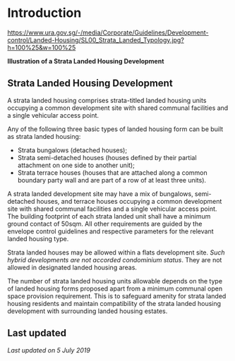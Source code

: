 # Introduction

<https://www.ura.gov.sg/-/media/Corporate/Guidelines/Development-control/Landed-Housing/SL00_Strata_Landed_Typology.jpg?h=100%25&w=100%25>

**Illustration of a Strata Landed Housing Development**

## Strata Landed Housing Development

A strata landed housing comprises strata-titled landed housing units occupying a common development site with shared communal facilities and a single vehicular access point.

Any of the following three basic types of landed housing form can be built as strata landed housing:

- Strata bungalows (detached houses);
- Strata semi-detached houses (houses defined by their partial attachment on one side to another unit);
- Strata terrace houses (houses that are attached along a common boundary party wall and are part of a row of at least three units).

A strata landed development site may have a mix of bungalows, semi-detached houses, and terrace houses occupying a common development site with shared communal facilities and a single vehicular access point. The building footprint of each strata landed unit shall have a minimum ground contact of 50sqm. All other requirements are guided by the envelope control guidelines and respective parameters for the relevant landed housing type.

Strata landed houses may be allowed within a flats development site. *Such hybrid developments are not accorded condominium status*. They are not allowed in designated landed housing areas.

The number of strata landed housing units allowable depends on the type of landed housing forms proposed apart from a minimum communal open space provision requirement. This is to safeguard amenity for strata landed housing residents and maintain compatibility of the strata landed housing development with surrounding landed housing estates.

## Last updated

*Last updated on 5 July 2019*
